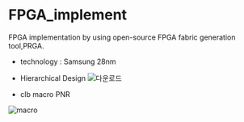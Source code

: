 # FPGA_implement
FPGA implementation by using open-source FPGA fabric generation tool,PRGA.
- technology : Samsung 28nm

- Hierarchical Design
![다운로드](https://user-images.githubusercontent.com/60975650/154386804-0ac76561-b78d-4657-80e8-41e12877c820.PNG)


- clb macro PNR

![macro](https://user-images.githubusercontent.com/60975650/154386783-da170635-965c-4f85-b475-8e4964f6d9ea.png)

